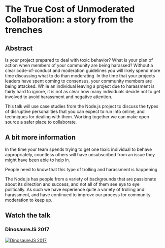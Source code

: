 # The True Cost of Unmoderated Collaboration: a story from the trenches

## Abstract

Is your project prepared to deal with toxic behavior? What is your plan of
action when members of your community are being harassed? Without a clear
code-of-conduct and moderation guidelines you will likely spend more time
discussing what to do than moderating. In the time that your projects leaders
have spent coming to consensus, your community members are being attacked. While
an individual leaving a project due to harassment is fairly hard to ignore, it
is not as clear how many individuals decide not to get involved to avoid
harassment and negative attention.

This talk will use case studies from the Node.js project to discuss the types of
disruptive personalities that you can expect to run into online, and techniques
for dealing with them. Working together we can make open source a safer place to
collaborate.

## A bit more information

In the time your team spends trying to get one toxic individual to behave
appropriately, countless others will have unsubscribed from an issue they might
have been able to help in.

People need to know that this type of trolling and harassment is happening.

The Node.js has people from a variety of backgrounds that are passionate about
its direction and success, and not all of them see eye to eye politically. As 
such we have experience quite a variety of trolling and harassment, and have
continued to improve our process for community moderation to keep up.

## Watch the talk

### DinosaureJS 2017
[![DinosaureJS 2017](https://img.youtube.com/vi/cJOUxRf80CE/0.jpg)](https://www.youtube.com/watch?v=cJOUxRf80CE)

